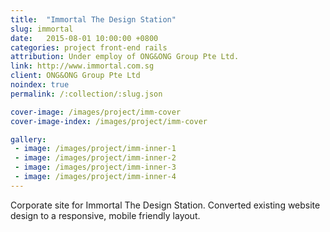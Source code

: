 ```yaml
---
title:  "Immortal The Design Station"
slug: immortal
date:   2015-08-01 10:00:00 +0800
categories: project front-end rails
attribution: Under employ of ONG&ONG Group Pte Ltd.
link: http://www.immortal.com.sg
client: ONG&ONG Group Pte Ltd
noindex: true
permalink: /:collection/:slug.json

cover-image: /images/project/imm-cover
cover-image-index: /images/project/imm-cover

gallery:
 - image: /images/project/imm-inner-1
 - image: /images/project/imm-inner-2
 - image: /images/project/imm-inner-3
 - image: /images/project/imm-inner-4
---
```


Corporate site for Immortal The Design Station. Converted existing website design to a responsive, mobile friendly layout. 